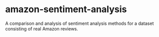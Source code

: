 # amazon-sentiment-analysis
A comparison and analysis of sentiment analysis methods for a dataset consisting of real Amazon reviews.

